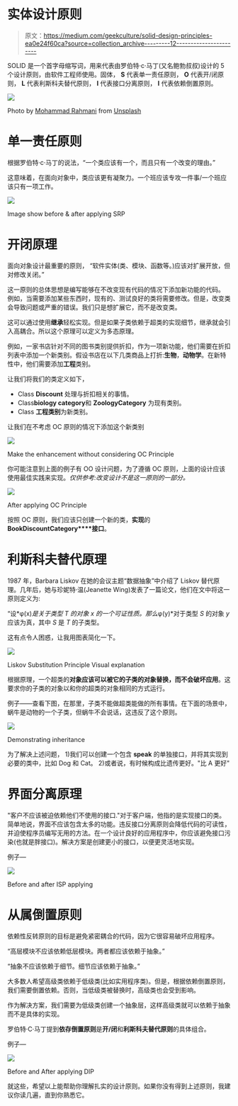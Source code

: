 # 实体设计原则

> 原文：<https://medium.com/geekculture/solid-design-principles-ea0e24f60ca?source=collection_archive---------12----------------------->

SOLID 是一个首字母缩写词，用来代表由罗伯特·c·马丁(又名鲍勃叔叔)设计的 5 个设计原则，由软件工程师使用。固体， **S** 代表单一责任原则， **O** 代表开/闭原则， **L** 代表利斯科夫替代原则， **I** 代表接口分离原则， **I** 代表依赖倒置原则。

![](img/f00dfb0bf10ef57bb08b517e15c61fdd.png)

Photo by [Mohammad Rahmani](https://unsplash.com/@afgprogrammer) from [Unsplash](https://unsplash.com/)

# 单一责任原则

根据罗伯特·c·马丁的说法，“一个类应该有一个，而且只有一个改变的理由。”

这意味着，在面向对象中，类应该更有凝聚力。一个班应该专攻一件事/一个班应该只有一项工作。

![](img/053cfbfab457db1f0f340c0234af6c79.png)

Image show before & after applying SRP

# **开闭原理**

面向对象设计最重要的原则，
“软件实体(类、模块、函数等。)应该对扩展开放，但对修改关闭。”

这一原则的总体思想是编写能够在不改变现有代码的情况下添加新功能的代码。
例如，当需要添加某些东西时，现有的、测试良好的类将需要修改。但是，改变类会导致问题或严重的错误。我们只是想扩展它，而不是改变类。

这可以通过使用**继承**轻松实现。但是如果子类依赖于超类的实现细节，继承就会引入高耦合。所以这个原理可以定义为多态原理。

例如，一家书店针对不同的图书类别提供折扣，作为一项新功能，他们需要在折扣列表中添加一个新类别。假设书店在以下几类商品上打折:**生物**，**动物学**。在新特性中，他们需要添加**工程**类别。

让我们将我们的类定义如下，
* Class **Discount** 处理与折扣相关的事情。
* Class**biology category**和 **ZoologyCategory** 为现有类别。
* Class **工程类别**为新类别。

让我们在不考虑 OC 原则的情况下添加这个新类别

![](img/79eae890ce400e31fa9f63da2168790f.png)

Make the enhancement without considering OC Principle

你可能注意到上面的例子有 OO 设计问题，为了遵循 OC 原则，上面的设计应该使用最佳实践来实现。*仅供参考:改变设计不是这一原则的一部分。*

![](img/0918fe6102e1c1e4be8b3da8f21a224a.png)

After applying OC Principle

按照 OC 原则，我们应该只创建一个新的类，**实现**的**BookDiscountCategory****接口**。

# 利斯科夫替代原理

1987 年，Barbara Liskov 在她的会议主题“数据抽象”中介绍了 Liskov 替代原理。几年后，她与珍妮特·温(Jeanette Wing)发表了一篇论文，他们在文中将这一原则定义为:

“设*φ(x)*是关于类型 *T* 的对象 *x* 的一个可证性质。那么*φ(y)*对于类型 *S* 的对象 *y* 应该为真，其中 *S* 是 *T* 的子类型。

这有点令人困惑，让我用图表简化一下。

![](img/6cdf04bc4148e3b1df119405620efdee.png)

Liskov Substitution Principle Visual explanation

根据原理，一个超类的**对象应该可以被它的子类的对象替换，而不会破坏应用**。这要求你的子类的对象以和你的超类的对象相同的方式运行。

例子——查看下图，在那里，子类不能做超类能做的所有事情。在下面的场景中，蜗牛是动物的一个子类，但蜗牛不会说话，这违反了这个原则。

![](img/37c3eae71fddd3cb350848cacdc56b48.png)

Demonstrating inheritance

为了解决上述问题，
1)我们可以创建一个包含 **speak** 的单独接口，并将其实现到必要的类中，比如 Dog 和 Cat。
2)或者说，有时候构成比遗传更好。"比 A 更好"

# 界面分离原理

"客户不应该被迫依赖他们不使用的接口."对于客户端，他指的是实现接口的类。简单地说，界面不应该包含太多的功能。违反接口分离原则会降低代码的可读性，并迫使程序员编写无用的方法。在一个设计良好的应用程序中，你应该避免接口污染(也就是胖接口)。解决方案是创建更小的接口，以便更灵活地实现。

例子—

![](img/74191285e4c866faab0aa5d4ec0eb7a9.png)

Before and after ISP applying

# 从属倒置原则

依赖性反转原则的目标是避免紧密耦合的代码，因为它很容易破坏应用程序。

“高层模块不应该依赖低层模块。两者都应该依赖于抽象。”

“抽象不应该依赖于细节。细节应该依赖于抽象。”

大多数人希望高级类依赖于低级类(比如实用程序类)。但是，根据依赖倒置原则，我们需要倒置依赖。否则，当低级类被替换时，高级类也会受到影响。

作为解决方案，我们需要为低级类创建一个抽象层，这样高级类就可以依赖于抽象而不是具体的实现。

罗伯特·C·马丁提到**依存倒置原则**是**开/闭**和**利斯科夫替代原则**的具体组合。

例子—

![](img/08d61776813095a07532491d3cd6e06b.png)

Before and After applying DIP

就这些，希望以上能帮助你理解扎实的设计原则。如果你没有得到上述原则，我建议你读几遍，直到你熟悉它。